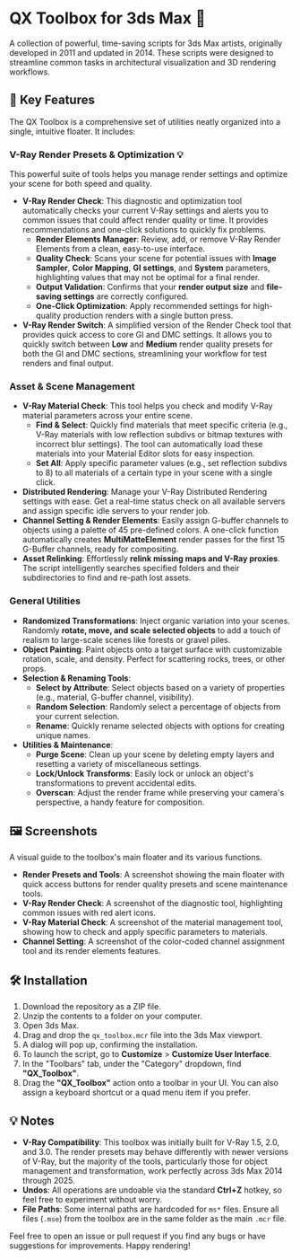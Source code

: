 # QX Toolbox for 3ds Max 🎨

A collection of powerful, time-saving scripts for 3ds Max artists, originally developed in 2011 and updated in 2014. These scripts were designed to streamline common tasks in architectural visualization and 3D rendering workflows.

## 🚀 Key Features

The QX Toolbox is a comprehensive set of utilities neatly organized into a single, intuitive floater. It includes:

### V-Ray Render Presets & Optimization 💡

This powerful suite of tools helps you manage render settings and optimize your scene for both speed and quality.

* **V-Ray Render Check**: This diagnostic and optimization tool automatically checks your current V-Ray settings and alerts you to common issues that could affect render quality or time. It provides recommendations and one-click solutions to quickly fix problems.
    * **Render Elements Manager**: Review, add, or remove V-Ray Render Elements from a clean, easy-to-use interface.
    * **Quality Check**: Scans your scene for potential issues with **Image Sampler**, **Color Mapping**, **GI settings**, and **System** parameters, highlighting values that may not be optimal for a final render.
    * **Output Validation**: Confirms that your **render output size** and **file-saving settings** are correctly configured.
    * **One-Click Optimization**: Apply recommended settings for high-quality production renders with a single button press.
* **V-Ray Render Switch**: A simplified version of the Render Check tool that provides quick access to core GI and DMC settings. It allows you to quickly switch between **Low** and **Medium** render quality presets for both the GI and DMC sections, streamlining your workflow for test renders and final output.

### Asset & Scene Management

* **V-Ray Material Check**: This tool helps you check and modify V-Ray material parameters across your entire scene.
    * **Find & Select**: Quickly find materials that meet specific criteria (e.g., V-Ray materials with low reflection subdivs or bitmap textures with incorrect blur settings). The tool can automatically load these materials into your Material Editor slots for easy inspection.
    * **Set All**: Apply specific parameter values (e.g., set reflection subdivs to 8) to all materials of a certain type in your scene with a single click.
* **Distributed Rendering**: Manage your V-Ray Distributed Rendering settings with ease. Get a real-time status check on all available servers and assign specific idle servers to your render job.
* **Channel Setting & Render Elements**: Easily assign G-buffer channels to objects using a palette of 45 pre-defined colors. A one-click function automatically creates **MultiMatteElement** render passes for the first 15 G-Buffer channels, ready for compositing.
* **Asset Relinking**: Effortlessly **relink missing maps and V-Ray proxies**. The script intelligently searches specified folders and their subdirectories to find and re-path lost assets.

### General Utilities

* **Randomized Transformations**: Inject organic variation into your scenes. Randomly **rotate, move, and scale selected objects** to add a touch of realism to large-scale scenes like forests or gravel piles.
* **Object Painting**: Paint objects onto a target surface with customizable rotation, scale, and density. Perfect for scattering rocks, trees, or other props.
* **Selection & Renaming Tools**:
    * **Select by Attribute**: Select objects based on a variety of properties (e.g., material, G-buffer channel, visibility).
    * **Random Selection**: Randomly select a percentage of objects from your current selection.
    * **Rename**: Quickly rename selected objects with options for creating unique names.
* **Utilities & Maintenance**:
    * **Purge Scene**: Clean up your scene by deleting empty layers and resetting a variety of miscellaneous settings.
    * **Lock/Unlock Transforms**: Easily lock or unlock an object's transformations to prevent accidental edits.
    * **Overscan**: Adjust the render frame while preserving your camera's perspective, a handy feature for composition.

## 🖼️ Screenshots

A visual guide to the toolbox's main floater and its various functions.

* **Render Presets and Tools**: A screenshot showing the main floater with quick access buttons for render quality presets and scene maintenance tools.
* **V-Ray Render Check**: A screenshot of the diagnostic tool, highlighting common issues with red alert icons.
* **V-Ray Material Check**: A screenshot of the material management tool, showing how to check and apply specific parameters to materials.
* **Channel Setting**: A screenshot of the color-coded channel assignment tool and its render elements features.

## 🛠️ Installation

1.  Download the repository as a ZIP file.
2.  Unzip the contents to a folder on your computer.
3.  Open 3ds Max.
4.  Drag and drop the `qx_toolbox.mcr` file into the 3ds Max viewport.
5.  A dialog will pop up, confirming the installation.
6.  To launch the script, go to **Customize** > **Customize User Interface**.
7.  In the "Toolbars" tab, under the "Category" dropdown, find **"QX_Toolbox"**.
8.  Drag the **"QX_Toolbox"** action onto a toolbar in your UI. You can also assign a keyboard shortcut or a quad menu item if you prefer.

## 💡 Notes

* **V-Ray Compatibility**: This toolbox was initially built for V-Ray 1.5, 2.0, and 3.0. The render presets may behave differently with newer versions of V-Ray, but the majority of the tools, particularly those for object management and transformation, work perfectly across 3ds Max 2014 through 2025.
* **Undos**: All operations are undoable via the standard **Ctrl+Z** hotkey, so feel free to experiment without worry.
* **File Paths**: Some internal paths are hardcoded for `ms*` files. Ensure all files (`.mse`) from the toolbox are in the same folder as the main `.mcr` file.

Feel free to open an issue or pull request if you find any bugs or have suggestions for improvements. Happy rendering!
